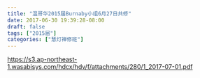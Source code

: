```yaml
---
title: "温哥华2015届Burnaby小组6月27日共修"
date: 2017-06-30 19:39:28-08:00
draft: false
tags: ["2015届"]
categories: ["慧灯禅修班"]
---
```

https://s3.ap-northeast-1.wasabisys.com/hdcx/hdv/f/attachments/280/1_2017-07-01.pdf
